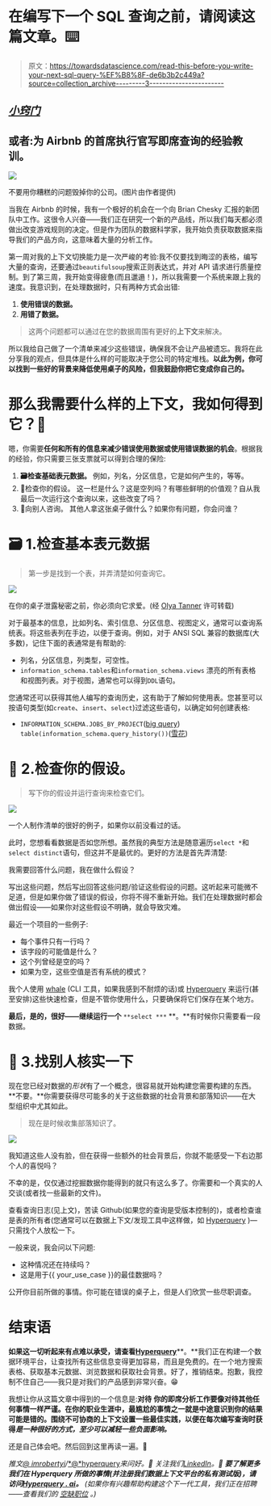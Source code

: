 # 在编写下一个 SQL 查询之前，请阅读这篇文章。⌨️

> 原文：<https://towardsdatascience.com/read-this-before-you-write-your-next-sql-query-%EF%B8%8F-de6b3b2c449a?source=collection_archive---------3----------------------->

## [*小窍门*](https://towardsdatascience.com/tagged/tips-and-tricks)

## 或者:为 Airbnb 的首席执行官写即席查询的经验教训。

![](img/b3f945315c048ebc977d03605c38e5aa.png)

不要用你糟糕的问题毁掉你的公司。(图片由作者提供)

当我在 Airbnb 的时候，我有一个极好的机会在一个向 Brian Chesky 汇报的新团队中工作。这很令人兴奋——我们正在研究一个新的产品线，所以我们每天都必须做出改变游戏规则的决定。但是作为团队的数据科学家，我开始负责获取数据来指导我们的产品方向，这意味着大量的分析工作。

第一周对我的上下文切换能力是一次严峻的考验:我不仅要找到晦涩的表格，编写大量的查询，还要通过`beautifulsoup`搜索正则表达式，并对 API 请求进行质量控制。到了第三周，我开始变得疲惫(而且邋遢！)，所以我需要一个系统来跟上我的速度。我意识到，在处理数据时，只有两种方式会出错:

1.  **使用错误的数据。**
2.  **用错了数据。**

> 这两个问题都可以通过在您的数据周围有更好的**上下文**来解决。

所以我给自己做了一个清单来减少这些错误，确保我不会让产品被遗忘。我将在此分享我的观点，但具体是什么样的可能取决于您公司的特定堆栈。**以此为例，你可以找到一些好的背景来降低使用桌子的风险，但我鼓励你把它变成你自己的。**

# 那么我需要什么样的上下文，我如何得到它？🤔

嗯，你需要**任何和所有的信息来减少错误使用数据或使用错误数据的机会**。根据我的经验，你只需要三张支票就可以得到合理的保险:

1.  **🗃检查基础表元数据。** 例如，列名，分区信息，它是如何产生的，等等。
2.  🔭检查你的假设。
    这一栏是什么？这是空列吗？有哪些鲜明的价值观？自从我最后一次运行这个查询以来，这些改变了吗？
3.  💏向别人咨询。
    其他人拿这张桌子做什么？如果你有问题，你会问谁？

# 🗃 1.检查基本表元数据

> 第一步是找到一个表，并弄清楚如何查询它。

![](img/22c03fbf1a857687aa9eb8912ac85128.png)

在你的桌子泄露秘密之前，你必须向它求爱。(经 [Olya Tanner](https://twitter.com/roliepoly) 许可转载)

对于最基本的信息，比如列名、索引信息、分区信息、视图定义，通常可以查询系统表。将这些表列在手边，以便于查询。例如，对于 ANSI SQL 兼容的数据库(大多数)，记住下面的表通常是有帮助的:

*   列名，分区信息，列类型，可空性。
*   `information_schema.tables`和`information_schema.views` 漂亮的所有表格和视图列表。对于视图，通常也可以得到`DDL`语句。

您通常还可以获得其他人编写的查询历史，这有助于了解如何使用表。您甚至可以按语句类型(如`create`、`insert`、`select`)过滤这些语句，以确定如何创建表格:

*   `INFORMATION_SCHEMA.JOBS_BY_PROJECT`([big query](https://cloud.google.com/bigquery/docs/information-schema-jobs))
    `table(information_schema.query_history())`([雪花](https://docs.snowflake.com/en/sql-reference/functions/query_history.html))

# 🔭 2.检查你的假设。

> 写下你的假设并运行查询来检查它们。

![](img/ce186c073fa2ecf287c39087f5f633da.png)

一个人制作清单的很好的例子，如果你以前没看过的话。

此时，您想看看数据是否如您所想。虽然我的典型方法是随意遍历`select *`和`select distinct`语句，但这并不是最优的。更好的方法是首先弄清楚:

我需要回答什么问题，我在做什么假设？

写出这些问题，然后写出回答这些问题/验证这些假设的问题。这听起来可能微不足道，但是如果你做了错误的假设，你将不得不重新开始。我们在处理数据时都会做出假设——如果你对这些假设不明确，就会导致灾难。

最近一个项目的一些例子:

*   每个事件只有一行吗？
*   该字段的可能值是什么？
*   这个列曾经是空的吗？
*   如果为空，这些空值是否有系统的模式？

我个人使用 [whale](https://github.com/dataframehq/whale) (CLI 工具，如果我感到不耐烦的话)或 [Hyperquery](http://hyperquery.ai) 来运行(甚至安排)这些快速检查，但是不管你使用什么，只要确保将它们保存在某个地方。

**最后，是的，很好——继续运行一个** `**select ***` **。**有时候你只需要看一段数据。

# 💏 3.找别人核实一下

现在您已经对数据的*形状*有了一个概念，很容易就开始构建您需要构建的东西。**不要。**你需要获得尽可能多的关于这些数据的社会背景和部落知识——在大型组织中尤其如此。

> 现在是时候收集部落知识了。

![](img/b0dfe7da12fda358c2b181d1a698e786.png)

我知道这些人没有脸，但在获得一些额外的社会背景后，你就不能感受一下右边那个人的喜悦吗？

不幸的是，仅仅通过挖掘数据你能得到的就只有这么多了。你需要和一个真实的人交谈(或者找一些最新的文件)。

查看查询日志(见上文)，苦读 Github(如果您的查询是受版本控制的)，或者检查谁是表的所有者(您通常可以在数据上下文/发现工具中这样做，如 [Hyperquery](http://hyperquery.ai) )—只需找个人放松一下。

一般来说，我会问以下问题:

*   这种情况还在持续吗？
*   这是用于{{ your_use_case }}的最佳数据吗？

公开你目前所做的事情。你可能在错误的桌子上，但是人们欣赏一些尽职调查。

# 结束语

**如果这一切听起来有点难以承受，请查看**[**Hyperquery**](http://hyperquery.ai)**。**我们正在构建一个数据环境平台，让查找所有这些信息变得更加容易，而且是免费的。在一个地方搜索表格、获取基本元数据、浏览数据和获取社会背景。好了，推销结束。抱歉，我控制不住自己——我只是对我们的产品感到非常兴奋。😁

我想让你从这篇文章中得到的一个信息是:**对待** **你的即席分析工作要像对待其他任何事情一样严谨。在你的职业生涯中，最尴尬的事情之一就是中途意识到你的结果可能是错的。围绕不可协商的上下文设置一些最佳实践，以便在每次编写查询时获得*是一种很好的方式，至少可以减轻一些负面影响。***

还是自己体会吧。然后回到这里再读一遍。🙂

*推文*[*@ imrobertyi*](https://twitter.com/imrobertyi)*/*[*@*hyperquery](http://twitter.com/hyperquery)*来问好。👋
关注我们*[*LinkedIn*](https://www.linkedin.com/company/hyperquery)*。🙂* ***要了解更多我们在 Hyperquery 所做的事情(并注册我们数据上下文平台的私有测试版)，请访问***[***Hyperquery . ai***](http://hyperquery.ai)***。*** *(如果你有兴趣帮助构建这个下一代工具，我们正在招聘——查看我们的* [*空缺职位*](https://www.notion.so/Careers-at-Dataframe-3e861dab875443269ee612e9159c2071) *。)*